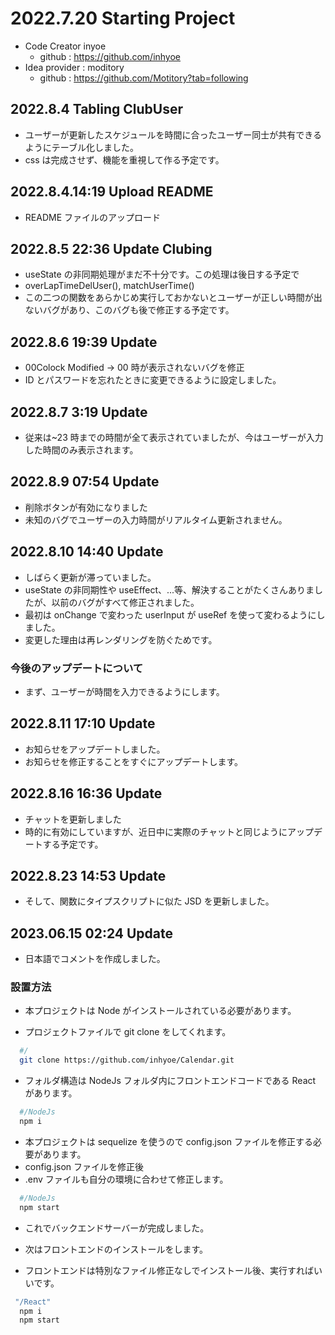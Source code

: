 # 2022.7.20 Starting Project

- Code Creator inyoe
  - github : https://github.com/inhyoe
- Idea provider : moditory
  - github : https://github.com/Motitory?tab=following

## 2022.8.4 Tabling ClubUser

- ユーザーが更新したスケジュールを時間に合ったユーザー同士が共有できるようにテーブル化しました。
- css は完成させず、機能を重視して作る予定です。

## 2022.8.4.14:19 Upload README

- README ファイルのアップロード

## 2022.8.5 22:36 Update Clubing

- useState の非同期処理がまだ不十分です。この処理は後日する予定で
- overLapTimeDelUser(), matchUserTime()
- この二つの関数をあらかじめ実行しておかないとユーザーが正しい時間が出ないバグがあり、このバグも後で修正する予定です。

## 2022.8.6 19:39 Update

- 00Colock Modified -> 00 時が表示されないバグを修正
- ID とパスワードを忘れたときに変更できるように設定しました。

## 2022.8.7 3:19 Update

- 従来は~23 時までの時間が全て表示されていましたが、今はユーザーが入力した時間のみ表示されます。

## 2022.8.9 07:54 Update

- 削除ボタンが有効になりました
- 未知のバグでユーザーの入力時間がリアルタイム更新されません。

## 2022.8.10 14:40 Update

- しばらく更新が滞っていました。
- useState の非同期性や useEffect、...等、解決することがたくさんありましたが、以前のバグがすべて修正されました。
- 最初は onChange で変わった userInput が useRef を使って変わるようにしました。
- 変更した理由は再レンダリングを防ぐためです。

### 今後のアップデートについて

- まず、ユーザーが時間を入力できるようにします。

## 2022.8.11 17:10 Update

- お知らせをアップデートしました。
- お知らせを修正することをすぐにアップデートします。

## 2022.8.16 16:36 Update

- チャットを更新しました
- 時的に有効にしていますが、近日中に実際のチャットと同じようにアップデートする予定です。

## 2022.8.23 14:53 Update

- そして、関数にタイプスクリプトに似た JSD を更新しました。

## 2023.06.15 02:24 Update

- 日本語でコメントを作成しました。

### 設置方法

- 本プロジェクトは Node がインストールされている必要があります。

- プロジェクトファイルで git clone をしてくれます。

```bash
  #/
  git clone https://github.com/inhyoe/Calendar.git
```

- フォルダ構造は NodeJs フォルダ内にフロントエンドコードである React があります。

```bash
  #/NodeJs
  npm i
```

- 本プロジェクトは sequelize を使うので config.json ファイルを修正する必要があります。
- config.json ファイルを修正後
- .env ファイルも自分の環境に合わせて修正します。

```bash
  #/NodeJs
  npm start
```

- これでバックエンドサーバーが完成しました。

- 次はフロントエンドのインストールをします。
- フロントエンドは特別なファイル修正なしでインストール後、実行すればいいです。

```bash
 "/React"
  npm i
  npm start
```
